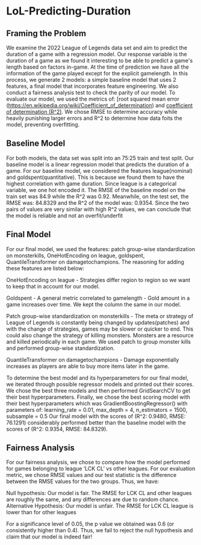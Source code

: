 # LoL-Predicting-Duration

## Framing the Problem

We examine the 2022 League of Legends data set and aim to predict the duration of a game with a regression model. Our response variable is the duration of a game as we found it interesting to be able to predict a game's length based on factors in-game. At the time of prediction we have all the information of the game played except for the explicit gamelength. In this process, we generate 2 models: a simple baseline model that uses 2 features, a final model that incorporates feature engineering. We also conduct a fairness analysis test to check the parity of our model. To evaluate our model, we used the metrics of: [root squared mean error (https://en.wikipedia.org/wiki/Coefficient_of_determination) and [coefficient of determination (R^2)](https://en.wikipedia.org/wiki/Coefficient_of_determination). We chose RMSE to determine accuracy while heavily punishing larger errors and R^2 to determine how data foits the model, preventing overfitting.
 
## Baseline Model

For both models, the data set was split into an 75:25 train and test split. Our baseline model is a linear regression model that predicts the duration of a game. For our baseline model, we considered the features league(nominal) and goldspent(quantitative). This is because we found them to have the highest correlation with game duration. Since league is a categorical variable, we one hot encoded it. The RMSE of the baseline model on the train set was 84.9 while the R^2 was 0.92. Meanwhile, on the test set, the RMSE was: 84.8329 and the R^2 of the model was: 0.9354. Since the two pairs of values are very similar with high R^2 values, we can conclude that the model is reliable and not an overfit/underfit

## Final Model

For our final model, we used the features: patch group-wise standardization on monsterkills, OneHotEncoding on league, goldspent, QuantileTransformer on damagetochampions. The reasoning for adding these features are listed below:  
  
OneHotEncoding on league - Strategies differ region to region so we want to keep that in account for our model.  
  
Goldspent - A general metric correlated to gamelength - Gold amount in a game increases over time. We kept the column the same in our model.  
  
Patch group-wise standardization on monsterkills - The meta or strategy of League of Legends is constantly being changed by updates(patches) and with the change of strategies, games may be slower or quicker to end. This could also change the strategy of killing monsters. Monsters are a resource and killed periodically in each game. We used patch to group monster kills and performed group-wise standardization.  

QuantileTransformer on damagetochampions -  Damage exponentially increases as players are able to buy more items later in the game.  
  
To determine the best model and its hyperparameters for our final model, we iterated through possible regressor models and printed out their scores. We chose the best three models and then performed GridSearchCV to get their best hyperparameters. Finally, we chose the best scoring model with their best hyperparameters which was GradientBoostingRegressor() with parameters of: learning_rate = 0.01, max_depth = 4, n_estimators = 1500, subsample = 0.5
Our final model with the scores of (R^2: 0.9480, RMSE: 76.1291) considerably performed better than the baseline model with the scores of (R^2: 0.9354, RMSE: 84.8329).

## Fairness Analysis

For our fairness analysis, we chose to compare how the model performed for games belonging to league ‘LCK CL’ vs other leagues. For our evaluation metric, we chose RMSE values and our test statistic is the difference between the RMSE values for the two groups. Thus, we have:

Null hypothesis: Our model is fair. The RMSE for LCK CL and other leagues are roughly the same, and any differences are due to random chance.
Alternative Hypothesis: Our model is unfair. The RMSE for LCK CL league is lower than for other leagues

For a significance level of 0.05, the p value we obtained was 0.6 (or consistently higher than 0.4). Thus, we fail to reject the null hypothesis and claim that our model is indeed fair!
